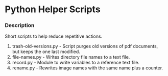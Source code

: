# Python Helper Scripts

### Description

Short scripts to help reduce repetitive actions.

1. trash-old-versions.py - Script purges old versions of pdf documents, but keeps the one last modified.
2. file-names.py - Writes directory file names to a text file. 
3. record.py - Module to write variables to a reference text file.
4. rename.py - Rewrites image names with the same name plus a counter.
